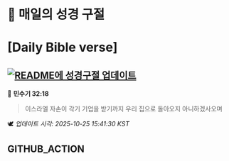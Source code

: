 # 🙏 매일의 성경 구절
# [Daily Bible verse]
## [![README에 성경구절 업데이트](https://github.com/DONGSUKA/first_test/actions/workflows/update-readme-bible.yml/badge.svg)](https://github.com/DONGSUKA/first_test/actions/workflows/update-readme-bible.yml)
<!-- START_BIBLE_VERSE -->
📖 **민수기 32:18**
> 이스라엘 자손이 각기 기업을 받기까지 우리 집으로 돌아오지 아니하겠사오며

🕊️ _업데이트 시각: 2025-10-25 15:41:30 KST_
  <!-- END_BIBLE_VERSE -->
## GITHUB_ACTION
